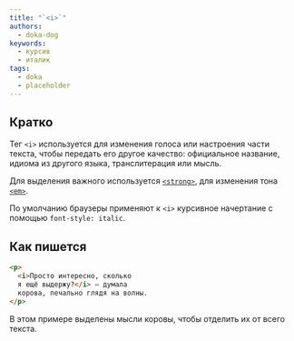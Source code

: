 ```yaml
---
title: "`<i>`"
authors:
  - doka-dog
keywords:
  - курсив
  - италик
tags:
  - doka
  - placeholder
---
```


## Кратко

Тег `<i>` используется для изменения голоса или настроения части текста, чтобы передать его другое качество: официальное название, идиома из другого языка, транслитерация или мысль.

Для выделения важного используется [`<strong>`](/html/strong/), для изменения тона [`<em>`](/html/em/).

По умолчанию браузеры применяют к `<i>` курсивное начертание с помощью `font-style: italic`.

## Как пишется

```html
<p>
  <i>Просто интересно, сколько
  я ещё выдержу?</i> — думала
  корова, печально глядя на волны.
</p>
```

В этом примере выделены мысли коровы, чтобы отделить их от всего текста.
